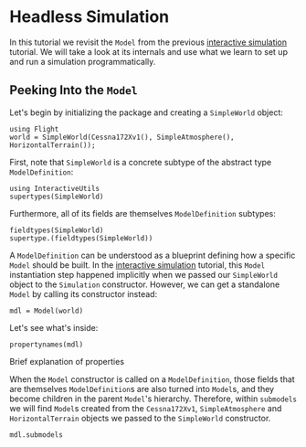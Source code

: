 # Headless Simulation

In this tutorial we revisit the `Model` from the previous [interactive simulation](@ref "Interactive
Simulation") tutorial. We will take a look at its internals and use what we learn to set up and run
a simulation programmatically.

## Peeking Into the `Model`

Let's begin by initializing the package and creating a `SimpleWorld` object:
```@repl tutorial02
using Flight
world = SimpleWorld(Cessna172Xv1(), SimpleAtmosphere(), HorizontalTerrain());
```

First, note that `SimpleWorld` is a concrete subtype of the abstract type `ModelDefinition`:
```@repl tutorial02
using InteractiveUtils
supertypes(SimpleWorld)
```

Furthermore, all of its fields are themselves `ModelDefinition` subtypes:
```@repl tutorial02
fieldtypes(SimpleWorld)
supertype.(fieldtypes(SimpleWorld))
```

A `ModelDefinition` can be understood as a blueprint defining how a specific `Model` should be
built. In the [interactive simulation](@ref "Interactive Simulation") tutorial, this `Model`
instantiation step happened implicitly when we passed our `SimpleWorld` object to the `Simulation`
constructor. However, we can get a standalone `Model` by calling its constructor instead:
```@repl tutorial02
mdl = Model(world)
```

Let's see what's inside:
```@repl tutorial02
propertynames(mdl)
```

Brief explanation of properties


When the `Model` constructor is called on a `ModelDefinition`, those fields that are themselves
`ModelDefinition`s are also turned into `Model`s, and they become children in the parent `Model`'s
hierarchy. Therefore, within `submodels` we will find `Model`s created from the `Cessna172Xv1`,
`SimpleAtmosphere` and `HorizontalTerrain` objects we passed to the `SimpleWorld` constructor.
```@repl tutorial02
mdl.submodels
```